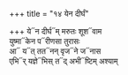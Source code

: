 +++
title = "१४ येन दीर्घं"

+++
ये᳓न दीर्घ᳓म् मरुतः शूश᳓वाम  
युष्मा᳓केन प᳓रीणसा तुरासः  
आ᳓ य᳓त् तत᳓नन् वृज᳓ने ज᳓नास  
एभि᳓र् यज्ञे᳓भिस् त᳓द् अभी᳓ष्टिम् अश्याम्